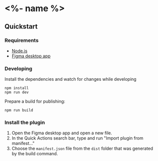 # <%- name %>

## Quickstart

### Requirements

- [Node.js]()
- [Figma desktop app]()

### Developing

Install the dependencies and watch for changes while developing

```shell
npm install
npm run dev
```

Prepare a build for publishing:

```shell
npm run build
```

### Install the plugin

1. Open the Figma desktop app and open a new file.
2. In the Quick Actions search bar, type and run "Import plugin from manifest..."
3. Choose the `manifest.json` file from the `dist` folder that was generated by the build command.
